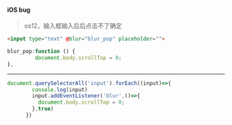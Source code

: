 #### iOS bug

>os12，输入框输入后后点击不了确定

```html
<input type="text" @blur="blur_pop" placeholder="">
```

```ts
blur_pop:function () {
         document.body.scrollTop = 0;
},
```

***
```ts
document.querySelectorAll('input').forEach((input)=>{
        console.log(input)
        input.addEventListener('blur',()=>{
          document.body.scrollTop = 0;
        },true)
      })
```